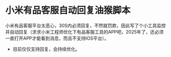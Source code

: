 # 小米有品客服自动回复油猴脚本
小米有品客服平台太恶心，30S内必须回复，不然就罚款，因此写了个小工具监控并自动回复（求求小米工程师优化下有品客服工具的APP吧，2025年了，还必须一直打开APP才能看到消息，而且不支持IOS平台）。
 - 目前仅仅支持回复，会持续优化。
